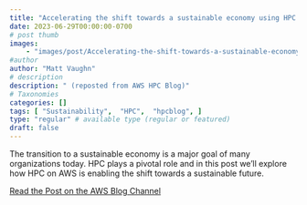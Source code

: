 ```yaml
---
title: "Accelerating the shift towards a sustainable economy using HPC on AWS"
date: 2023-06-29T00:00:00-0700
# post thumb
images:
    - "images/post/Accelerating-the-shift-towards-a-sustainable-economy-using-HPC-on-AWS-1120x630.png"
#author
author: "Matt Vaughn"
# description
description: " (reposted from AWS HPC Blog)"
# Taxonomies
categories: []
tags: [ "Sustainability",  "HPC",  "hpcblog", ]
type: "regular" # available type (regular or featured)
draft: false
---
```


The transition to a sustainable economy is a major goal of many organizations today. HPC plays a pivotal role and in this post we’ll explore how HPC on AWS is enabling the shift towards a sustainable future.

<a href="https://aws.amazon.com/blogs/hpc/accelerating-the-shift-towards-a-sustainable-economy-using-hpc-on-aws/" class="btn btn-primary btn-lg active" role="button" aria-pressed="true" style="margin-top: 8px;">Read the Post on the AWS Blog Channel</a>
